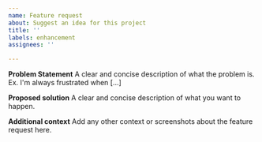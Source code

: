 ```yaml
---
name: Feature request
about: Suggest an idea for this project
title: ''
labels: enhancement
assignees: ''

---
```


**Problem Statement**
A clear and concise description of what the problem is. Ex. I'm always frustrated when [...]

**Proposed solution**
A clear and concise description of what you want to happen.

**Additional context**
Add any other context or screenshots about the feature request here.
